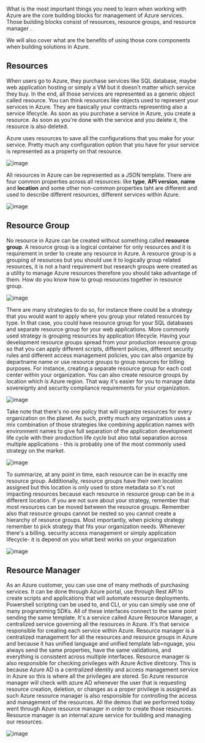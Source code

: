What is the most important things you need to learn when working with Azure are the core building blocks for management of Azure services. Those building blocks consist of resources, resource groups, and resource manager .

We will also cover what are the benefits of using those core components when building solutions in Azure.

## Resources

When users go to Azure, they purchase services like SQL database, maybe web application hosting or simply a VM but it doesn't matter which service they buy. In the end, all those services are represented as a generic object called resource. You can think resources like objects used to represent your services in Azure. They are basically your contracts representing also a service lifecycle. As soon as you purchase a service in Azure, you create a resource.
As soon as you're done with the service and you delete it, the resource is also deleted.

Azure uses resources to save all the configurations that you make for your service. Pretty much any configuration option that you have for your service is represented as a property on that resource.

![image](https://github.com/user-attachments/assets/11f5e7aa-e9e9-462a-ae96-940f4a27ba7f)


All resources in Azure can be represented as a JSON template. There are four common properties across all resources: like **type**, **API version**, **name** and **location** and some other non-common properties taht are different and used to describe different resources, different services within Azure.

![image](https://github.com/user-attachments/assets/380850f6-e93c-492f-b444-1b1bd93602c6)

## Resource Group

No resource in Azure can be created without something called **resource group**. A resource group is a logical container for only resources and it is requirement in order to create any resource in Azure. A resource group is a grouping of resources but you should use it to logically group related resources, it is not a hard requirement but research groups were created as a utility to manage Azure resources therefore you should take advantage of them. How do you know how to group resources together in resource group.

![image](https://github.com/user-attachments/assets/e2fba737-37e5-4508-8ba2-1ab469e1b23c)


There are many strategies to do so, for instance there could be a strategy that you would want to apply where you group your related resources by type. In that case, you could have resource group for your SQL databases and separate resource group for your web applications. More commonly used strategy is grouping resources by application lifecycle. Having your development resource groups spread from your production resource group so that you can apply different scripts, different policies, different security rules and different access management policies, you can also organize by departname name or use resource groups to group resurces for billing purposes. For instance, creating a separate resource group for each cost center within your organization. You can also create resource groups by location which is Azure region. That way it's easier for you to manage data sovereignty and security compliance requirements for your organization.


![image](https://github.com/user-attachments/assets/5212b610-ff75-45b8-bd80-f13d3bda87ed)



Take note that there's no one policy that will organize resources for every organization on the planet. As such, pretty much any organization uses a mix combination of those strategies like combining application names with environment names to give full separation of the application development life cycle with their production life cycle but also total separation across multiple applications - this is probably one of the most commonly used strategy on the market.

![image](https://github.com/user-attachments/assets/277260be-1b81-4279-ba01-82eb20993388)




To summarize, at any point in time, each resource can be in exactly one resource group. Additionally, resource groups have their own location assigned but this location is only used to store metadata so it's not impacting resources because each resource in resource group can be in a different location. If you are not sure about your strategy, remember that most resources can be moved between the resource groups. Remember also that resource groups cannot be nested so you cannot create a hierarchy of resource groups. Most importantly, when picking strategy remember to pick strategy that fits your organization needs. Whenever there's a billing. security access management or simply application lifecycle- it is depend on you what best works on your organization

![image](https://github.com/user-attachments/assets/a24b2068-fedb-496e-833f-a0d997b42a08)




## Resource Manager
As an Azure customer, you can use one of many methods of purchasing services. It can be done through Azure portal, use through Rest API to create scripts and applications that will automate resource deployments. Powershell scripting can be used to, and CLI, or you can simply use one of many programming SDKs. All of these interfaces connect to the same point sending the same template. It's a service called Azure Resource Manager, a centralized service governing all the resources in Azure. It's that service responsible for creating each service within Azure. Resource manager is a centralized management for all the resources and resource groups in Azure and because it has unified language and unified template lab=nguage, you always send the same properties, have the same validations, and everything is consistent across multiple interfaces. Resource manager is also responsible for checking privileges with Azure Active diretcory. This is because Azure AD is a centralized identity and access management service in Azure so this is where all the privileges are stored. So Azure resource manager will check with azure AD whenever the user that is requesting resource creation, deletion, or changes as a  proper privilege is assigned as such Azure resource manager is also responsible for controlling the access and management of the resources. All the demos that we performed today went through Azure resource manager in order to create those resources. Resource manager is an internal azure service for building and managing our resources.


![image](https://github.com/user-attachments/assets/ab83796e-bdd3-4fd1-8806-535ebf1a198a)
